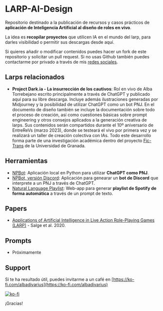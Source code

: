 # LARP-AI-Design

Repositorio destinado a la publicación de recursos y casos prácticos de **aplicación de Inteligencia Artificial al diseño de roles en vivo**.

La idea es **recopilar proyectos** que utilicen IA en el mundo del larp, para darles visibilidad o permitir sus descargas desde aquí.

Si quieres añadir o modificar contenidos puedes hacer un fork de este repositorio y solicitar un pull request. Si no usas Github también puedes contactarme por privado a través de mis [redes sociales](https://zaap.bio/albatorrebejano).


## Larps relacionados

- **Project Dark.ia - La insurrección de los cautivos**: Rol en vivo de Alba Torrebejano escrito principalmente a través de ChatGPT y publicado aquí para su libre descarga. Incluye además ilustraciones generadas por Midjourney y la posibilidad de utilizar ChatGPT como un bot PNJ. En el documento de diseño también se incluye la documentación sobre todo el proceso de creación, así como cuestiones básicas sobre prompt engineering y otros consejos aplicados a la generación creativa de larps. Sus contenidos serán compartidos durante el 10º aniversario de EntreReVs (marzo 2023), donde se testeará el vivo por primera vez y se realizará un taller de creación colectiva con IAs. Todo este desarrollo forma parte de una investigación académica dentro del proyecto [Fic-Trans](http://fic-trans.com/) de la Universidad de Granada.


## Herramientas 

- [NPBot](https://github.com/minadivarius/NPBot-RPG-ChatGPT): Aplicación local en Python para utilizar **ChatGPT como PNJ**.
- [NPBot, versión Discord](https://github.com/minadivarius/NPBot-RPG-ChatGPT-vDiscord): Aplicación para genearar un **bot de Discord** que interprete a un PNJ a través de ChatGPT.
- [Natural Language Playlist](https://www.naturallanguageplaylist.com/): Web-app para generar **playlist de Spotify de forma automática** a través de un prompt de texto.


## Papers

- [Applications of Artificial Intelligence in Live
Action Role-Playing Games (LARP)](https://arxiv.org/pdf/2008.11003.pdf) - Salge et al. 2020.

## Prompts

- Próximamente


## Support

Si te ha resultado útil, puedes invitarme a un café en [https://ko-fi.com/albadivarius](https://ko-fi.com/albadivarius)

[![ko-fi](https://ko-fi.com/img/githubbutton_sm.svg)](https://ko-fi.com/C0C8JR7DH)

¡Gracias!
